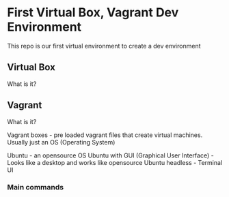 # First Virtual Box, Vagrant Dev Environment

This repo is our first virtual environment to create a dev environment

## Virtual Box
What is it?

## Vagrant
What is it?

Vagrant boxes - pre loaded vagrant files that create virtual machines. Usually
just an OS (Operating System)

Ubuntu - an opensource OS
Ubuntu with GUI (Graphical User Interface) - Looks like a desktop and works
like opensource
Ubuntu headless - Terminal UI
### Main commands

